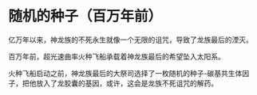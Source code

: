 # 随机的种子（百万年前）

亿万年以来，神龙族的不死永生就像一个无限的诅咒，导致了龙族最后的湮灭。



百万年前，超光速曲率火种飞船承载着神龙族最后的希望坠入太阳系。



火种飞船启动之前，神龙族最后的大祭司选择了一枚随机的种子-碳基共生体因子，把他放入了龙胶囊的基因，或许，这会是龙族不死诅咒的解药。
